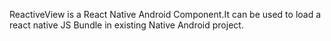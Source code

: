 ReactiveView is a React Native Android Component.It can be used to load a react native JS Bundle in existing Native Android project.